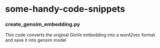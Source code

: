 # some-handy-code-snippets

### create_gensim_embedding.py
This code converts the original GloVe embedding into a word2vec format and save it into gensim model
